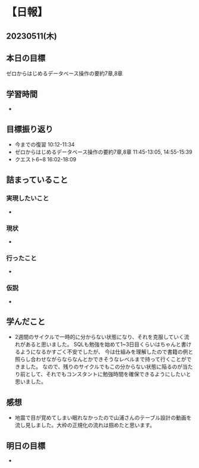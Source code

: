 # 【日報】
## 20230511(木)
## 本日の目標
ゼロからはじめるデータベース操作の要約7章,8章
## 学習時間
- 

## 目標振り返り
- 今までの復習 10:12-11:34
- ゼロからはじめるデータベース操作の要約7章,8章 11:45-13:05, 14:55-15:39
- クエスト6~8 16:02-18:09

## 詰まっていること
### 実現したいこと 
- 
### 現状
- 
### 行ったこと 
- 
### 仮説
- 

## 学んだこと
- 2週間のサイクルで一時的に分からない状態になり、それを克服していく流れがあると思いました。
SQLも勉強を始めて1~3日目くらいはちゃんと書けるようになるかすごく不安でしたが、
今は仕組みを理解したので書籍の例と照らし合わせながらならなんとかできそうなレベルまで持って行くことができました。
なので、残りのサイクルでもこの分からない状態に陥るのが当たり前として、それでもコンスタントに勉強時間を確保できるようにしたいと思いました。


## 感想
- 地震で目が覚めてしまい眠れなかったので山浦さんのテーブル設計の動画を流し見しました。大枠の正規化の流れは掴めたと思います。

## 明日の目標
- 


